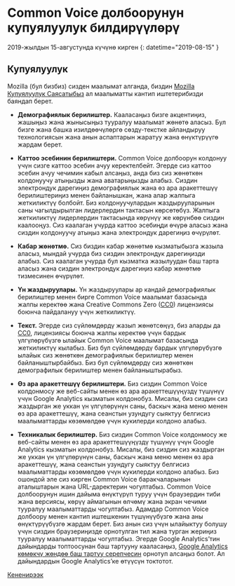 # Common Voice долбоорунун купуялуулук билдирүүлөрү 

2019-жылдын 15-августунда күчүнө кирген {: datetime="2019-08-15" }

## Купуялуулук

Mozilla (бул бизбиз) сизден маалымат алганда, биздин [Mozilla Купуялуулук Саясатыбыз](https://www.mozilla.org/privacy) ал маалыматты кантип иштетерибизди баяндап берет.

* **Демографиялык берилиштер.** Кааласаңыз бизге акцентиңиз, жашыңыз жана жынысыңыз тууралуу маалымат жөнөтө аласыз. Бул бизге жана башка изилдөөчүлөргө сөздү-текстке айландыруу технологиясын жана анын аспаптарын жаратуу жана өнүктүрүүгө жардам берет.

* **Каттоо эсебинин берилиштери.** Common Voice долбоорун колдонуу үчүн сизге каттоо эсебин ачуу керектелбейт. Эгерде сиз каттоо эсебин ачуу чечимин кабыл алсаңыз, анда биз сиз жөнөткөн колдонуучу атыңызды жана аватарыңызды алабыз. Cиздин электрондук дарегиңиз демографиялык жана өз ара аракеттешүү берилиштериңиз менен байланышкан, жана алар жалпыга жеткиликтүү болбойт. Биз колдонуучулардын жаздырууларынын саны чагылдырылган лидерлердин тактасын көрсөтөбүз. Жалпыга жеткиликтүү лидерлердин тактасында көрүнүү же көрүнбөө сиздин каалооңуз. Cиз каалаган учурда каттоо эсебиңди өчүрө аласыз жана сиздин колдонуучу атыңыз жана электрондук дарегиңиз өчүрүлөт.

* **Кабар жөнөтмө.** Сиз биздин кабар жөнөтмө кызматыбызга жазыла аласыз, мындай учурда биз сиздин электрондук дарегиңизди алабыз. Сиз каалаган учурда бул кызматка жазылуудан баш тарта аласыз жана сиздин электрондук дарегиңиз кабар жөнөтмө тизмесинен өчүрүлөт.

* **Үн жаздыруулары.** Үн жаздыруулары ар кандай демографиялык берилиштер менен бирге Common Voice маалымат базасында жалпы керектөө жана Creative Commons Zero ([CC0](https://creativecommons.org/publicdomain/zero/1.0/)) лицензиясы боюнча пайдалануу үчүн жеткиликтүү.

* **Текст.** Эгерде сиз сүйлөмдөрдү жазып жөнөтсөңүз, биз аларды да [CC0](https://creativecommons.org/publicdomain/zero/1.0/), лицензиясы боюнча жалпы керектөө үчүн бардык үлгүлөрүбүзгө ылайык Common Voice маалымат базасында жеткиликтүү кылабыз. Биз бул сүйлөмдөрдү бардык үлгүлөрүбүзгө ылайык сиз жөнөткөн демографиялык берилиштер менен байланыштырбайбыз. Биз бул сүйлөмдөрдү сиз жөнөткөн демографилык берилиштер менен байланыштырабыз.

* **Өз ара аракеттешүү берилиштери.** Биз сиздин Common Voice колдонмосу же веб-сайты менен өз ара аракеттешүүңүздү түшүнүү үчүн Google Analytics кызматын колдонобуз. Мисалы, биз сиздин сиз жаздырган же уккан үн үлгүлөрүнүн саны, баскыч жана меню менен өз ара аракеттешүү, жана сеанстын узундугу сыяктуу белгисиз маалыматтарды көзөмөлдөө үчүн кукилерди колдоно алабыз.

* **Техникалык берилиштер.** Биз сиздин Common Voice колдонмосу же веб-сайты менен өз ара аракеттешүүңүздү түшүнүү үчүн Google Analytics кызматын колдонобуз. Мисалы, биз сиздин сиз жаздырган же уккан үн үлгүлөрүнүн саны, баскыч жана меню менен өз ара аракеттешүү, жана сеанстын узундугу сыяктуу белгисиз маалыматтарды көзөмөлдөө үчүн кукилерди колдоно алабыз. Биз ошондой эле сиз кирген Common Voice баракчаларынын аталыштарын жана URL-даректерин чогултабыз. Common Voice долбоорунун ишин дайыма өнүктүрүп туруу үчүн браузердин тиби жана версиясы, көрүү аймагынын өлчөмү жана экран чечими тууралуу маалыматтарды чогултабыз. Адамдар Common Voice долбоору менен кантип иштешкенин түшүнүүбүзгө жана аны өнүктүрүүбүзгө жардам берет. Биз анын сиз үчүн ылайыктуу болушу үчүн сиздин браузериңизде орнотулган тил жана турган жериңиз тууралуу маалыматтарды чогултабыз. Эгерде Google Analytics’тин дайындарды топтоосунан баш тартууну кааласаңыз, [Google Analytics көмөкчү жөндөө баш тартуу серепчесин](https://tools.google.com/dlpage/gaoptout) орнотуп алсаңыз болот. Ал дайындардын Google Analytics’ке өтүүсүн токтотот. 

[Кененирээк](https://github.com/common-voice/common-voice/blob/main/docs/data_dictionary.md)
